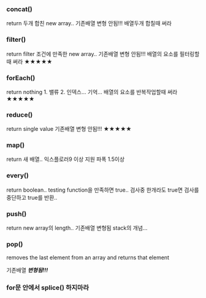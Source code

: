 ### concat() 

return 두개 합친 new array.. 기존배열 변형 안됨!!! 배열두개 합칠때 써라

### filter() 

return filter 조건에 만족한 new array.. 기존배열 변형 안됨!!! 배열의 요소를 필터링할때 써라 ★★★★★

### forEach() 

return nothing 1. 밸류 2. 인덱스... 기억... 배열의 요소를 반복작업할때 써라 ★★★★★

### reduce() 

return single value 기존배열 변형 안됨!!! ★★★★★

### map() 

return 새 배열..  익스플로러9 이상 지원 파폭 1.5이상

### every() 

return boolean.. testing function을 만족하면 true.. 검사중 한개라도 true면 검사를 중단하고 true를 반환..

### push() 

return new array의 length.. 기존배열 변형됨 stack의 개념...

### pop()

removes the last element from an array and returns that element

기존배열 ***변형됨!!!***

### for문 안에서 splice() 하지마라

